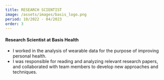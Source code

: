 ```yaml
---
title: RESEARCH SCIENTIST
image: /assets/images/basis_logo.png
period: 10/2022 - 04/2023
order: 3
---
```


#### Research Scientist at Basis Health

- I worked in the analysis of wearable data for the purpose of improving personal health.
- I was responsible for reading and analyzing relevant research papers, and collaborated with team members to develop new approaches and techniques.


